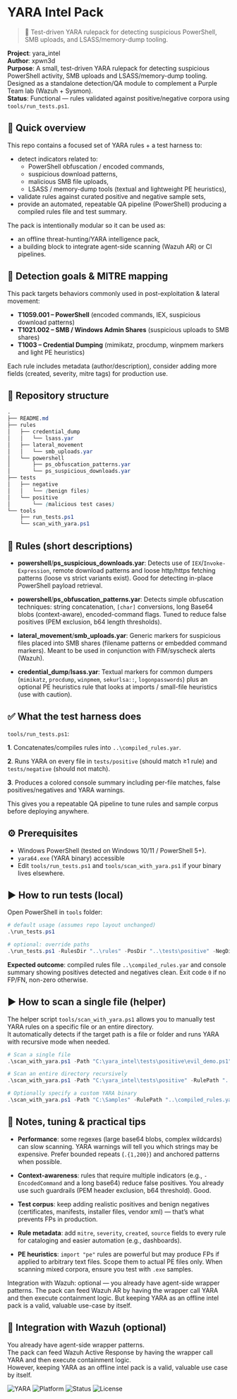 # YARA Intel Pack
> 🧠 Test-driven YARA rulepack for detecting suspicious PowerShell, SMB uploads, and LSASS/memory-dump tooling.


**Project**: yara_intel  
**Author**: xpwn3d  
**Purpose**: A small, test-driven YARA rulepack for detecting suspicious PowerShell activity, SMB uploads and LSASS/memory-dump tooling. Designed as a standalone detection/QA module to complement a Purple Team lab (Wazuh + Sysmon).  
**Status**: Functional — rules validated against positive/negative corpora using `tools/run_tests.ps1`.

## 🧭 Quick overview

This repo contains a focused set of YARA rules + a test harness to:

- detect indicators related to:
  - PowerShell obfuscation / encoded commands,
  - suspicious download patterns,
  - malicious SMB file uploads,
  - LSASS / memory-dump tools (textual and lightweight PE heuristics),
- validate rules against curated positive and negative sample sets,
- provide an automated, repeatable QA pipeline (PowerShell) producing a compiled rules file and test summary.

The pack is intentionally modular so it can be used as:
- an offline threat-hunting/YARA intelligence pack,
- a building block to integrate agent-side scanning (Wazuh AR) or CI pipelines.

## 🎯 Detection goals & MITRE mapping

This pack targets behaviors commonly used in post-exploitation & lateral movement:

- **T1059.001 – PowerShell** (encoded commands, IEX, suspicious download patterns)
- **T1021.002 – SMB / Windows Admin Shares** (suspicious uploads to SMB shares)
- **T1003 – Credential Dumping** (mimikatz, procdump, winpmem markers and light PE heuristics)

Each rule includes metadata (author/description), consider adding more fields (created, severity, mitre tags) for production use.

## 📁 Repository structure

```scss
.
├── README.md
├── rules
│   ├── credential_dump
│   │   └── lsass.yar
│   ├── lateral_movement
│   │   └── smb_uploads.yar
│   └── powershell
│       ├── ps_obfuscation_patterns.yar
│       └── ps_suspicious_downloads.yar
├── tests
│   ├── negative
│   │   └── (benign files)
│   └── positive
│       └── (malicious test cases)
└── tools
    ├── run_tests.ps1
    └── scan_with_yara.ps1
```

## 🔎 Rules (short descriptions)

- **powershell**/**ps_suspicious_downloads.yar**: 
Detects use of ``IEX``/``Invoke-Expression``, remote download patterns and loose http/https fetching patterns (loose vs strict variants exist). Good for detecting in-place PowerShell payload retrieval.

- **powershell**/**ps_obfuscation_patterns.yar**: 
Detects simple obfuscation techniques: string concatenation, ``[char]`` conversions, long Base64 blobs (context-aware), encoded-command flags. Tuned to reduce false positives (PEM exclusion, b64 length thresholds).

- **lateral_movement**/**smb_uploads.yar**: 
Generic markers for suspicious files placed into SMB shares (filename patterns or embedded command markers). Meant to be used in conjunction with FIM/syscheck alerts (Wazuh).

- **credential_dump**/**lsass.yar**: 
Textual markers for common dumpers (``mimikatz``, ``procdump``, ``winpmem``, ``sekurlsa::``, ``logonpasswords``) plus an optional PE heuristics rule that looks at imports / small-file heuristics (use with caution).

## ✅ What the test harness does

``tools/run_tests.ps1``:

**1**. Concatenates/compiles rules into ``..\compiled_rules.yar``.  

**2**. Runs YARA on every file in ``tests/positive`` (should match ≥1 rule) and ``tests/negative`` (should not match).

**3**. Produces a colored console summary including per-file matches, false positives/negatives and YARA warnings.

This gives you a repeatable QA pipeline to tune rules and sample corpus before deploying anywhere.

## ⚙️ Prerequisites

- Windows PowerShell (tested on Windows 10/11 / PowerShell 5+).
- ``yara64.exe`` (YARA binary) accessible
-  Edit ``tools/run_tests.ps1`` and ``tools/scan_with_yara.ps1`` if your binary lives elsewhere.

## ▶️ How to run tests (local)

Open PowerShell in ``tools`` folder:

```powershell
# default usage (assumes repo layout unchanged)
.\run_tests.ps1

# optional: override paths
.\run_tests.ps1 -RulesDir "..\rules" -PosDir "..\tests\positive" -NegDir "..\tests\negative" -YaraExe "C:\path\to\yara64.exe"
```
**Expected outcome**: compiled rules file ``..\compiled_rules.yar`` and console summary showing positives detected and negatives clean. Exit code ``0`` if no FP/FN, non-zero otherwise.

## ▶️ How to scan a single file (helper)


The helper script ``tools/scan_with_yara.ps1`` allows you to manually test YARA rules on a specific file or an entire directory.  
It automatically detects if the target path is a file or folder and runs YARA with recursive mode when needed.

```powershell
# Scan a single file
.\scan_with_yara.ps1 -Path "C:\yara_intel\tests\positive\evil_demo.ps1" -RulePath "..\compiled_rules.yar"

# Scan an entire directory recursively
.\scan_with_yara.ps1 -Path "C:\yara_intel\tests\positive" -RulePath "..\compiled_rules.yar"

# Optionally specify a custom YARA binary
.\scan_with_yara.ps1 -Path "C:\Samples" -RulePath "..\compiled_rules.yar" -YaraExe "C:\tools\yara\yara64.exe"

```
## 📌 Notes, tuning & practical tips

- **Performance**: some regexes (large base64 blobs, complex wildcards) can slow scanning. YARA warnings will tell you which strings may be expensive. Prefer bounded repeats (``.{1,200}``) and anchored patterns when possible.

- **Context-awareness**: rules that require multiple indicators (e.g., ``-EncodedCommand`` and a long base64) reduce false positives. You already use such guardrails (PEM header exclusion, b64 threshold). Good.

- **Test corpus**: keep adding realistic positives and benign negatives (certificates, manifests, installer files, vendor xml) — that’s what prevents FPs in production.

- **Rule metadata**: add ``mitre``, ``severity``, ``created``, ``source`` fields to every rule for cataloging and easier automation (e.g., dashboards).

- **PE heuristics**: ``import "pe"`` rules are powerful but may produce FPs if applied to arbitrary text files. Scope them to actual PE files only. When scanning mixed corpora, ensure you test with ``.exe`` samples.

Integration with Wazuh: optional — you already have agent-side wrapper patterns. The pack can feed Wazuh AR by having the wrapper call YARA and then execute containment logic. But keeping YARA as an offline intel pack is a valid, valuable use-case by itself.

## 🧩 Integration with Wazuh (optional)

You already have agent-side wrapper patterns.  
The pack can feed Wazuh Active Response by having the wrapper call YARA and then execute containment logic.  
However, keeping YARA as an offline intel pack is a valid, valuable use case by itself.


![YARA](https://img.shields.io/badge/YARA-Intel-blue)
![Platform](https://img.shields.io/badge/Platform-Windows-lightgrey)
![Status](https://img.shields.io/badge/Status-Functional-brightgreen)
![License](https://img.shields.io/badge/License-MIT-orange)

